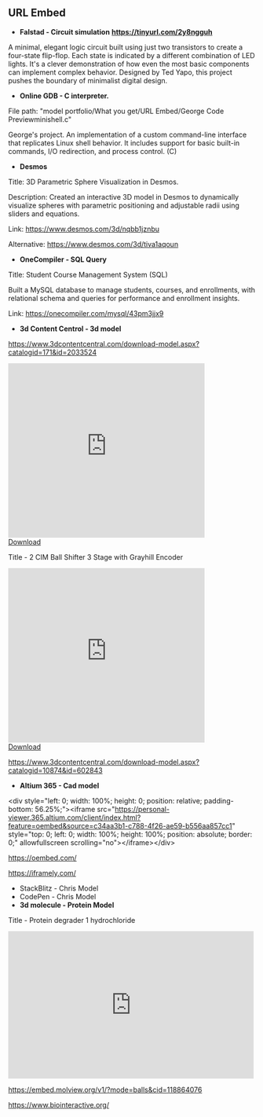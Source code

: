 ## URL Embed

* **Falstad - Circuit simulation** **<https://tinyurl.com/2y8ngguh>**

A minimal, elegant logic circuit built using just two transistors to create a four-state flip-flop. Each state is indicated by a different combination of LED lights. It's a clever demonstration of how even the most basic components can implement complex behavior. Designed by Ted Yapo, this project pushes the boundary of minimalist digital design.

* **Online GDB - C interpreter.**&#x20;

File path: "model portfolio/What you get/URL Embed/George Code Previewminishell.c"

George's project. An implementation of a custom command-line interface that replicates Linux shell behavior. It includes support for basic built-in commands, I/O redirection, and process control. (C)

* **Desmos**&#x20;

Title: 3D Parametric Sphere Visualization in Desmos.

Description: Created an interactive 3D model in Desmos to dynamically visualize spheres with parametric positioning and adjustable radii using sliders and equations.&#x20;

Link: <https://www.desmos.com/3d/nqbb1jznbu>

Alternative: <https://www.desmos.com/3d/tiva1aqoun>

* **OneCompiler - SQL Query**

Title: Student Course Management System (SQL)

Built a MySQL database to manage students, courses, and enrollments, with relational schema and queries for performance and enrollment insights.

Link: <https://onecompiler.com/mysql/43pm3jjx9>

* **3d Content Centrol - 3d model**

<https://www.3dcontentcentral.com/download-model.aspx?catalogid=171&id=2033524>

<iframe scrolling='no' frameborder='0' allowfullscreen='true' src='https://www.3dcontentcentral.com/external-site-embed.aspx?format=3D&catalogid=171&modelid=2033524&width=250&height=250&edraw=true' name='PreviewFrame3D' id='PreviewFrame3D' width='400' height='355'></iframe><br/><a href='https://www.3dcontentcentral.com/download-model.aspx?catalogid=171&id=2033524'>Download</a>

Title - 2 CIM Ball Shifter 3 Stage with Grayhill Encoder

<iframe scrolling='no' frameborder='0' allowfullscreen='true' src='https://www.3dcontentcentral.com/external-site-embed.aspx?format=3D&catalogid=10874&modelid=602843&width=250&height=250&edraw=true' name='PreviewFrame3D' id='PreviewFrame3D' width='400' height='355'></iframe><br/><a href='https://www.3dcontentcentral.com/download-model.aspx?catalogid=10874&id=602843'>Download</a>

<https://www.3dcontentcentral.com/download-model.aspx?catalogid=10874&id=602843>

* **Altium 365 - Cad model**

\<div style="left: 0; width: 100%; height: 0; position: relative; padding-bottom: 56.25%;">\<iframe src="<https://personal-viewer.365.altium.com/client/index.html?feature=oembed&source=c34aa3b1-c788-4f26-ae59-b556aa857cc1>" style="top: 0; left: 0; width: 100%; height: 100%; position: absolute; border: 0;" allowfullscreen scrolling="no">\</iframe>\</div>

<https://oembed.com/>

<https://iframely.com/>

* StackBlitz - Chris Model
* CodePen - Chris Model
* **3d molecule - Protein Model**

Title - Protein degrader 1 hydrochloride

<iframe style="width: 500px; height: 300px;" frameborder="0" src="https://embed.molview.org/v1/?mode=balls&cid=118864076"></iframe>

<https://embed.molview.org/v1/?mode=balls&cid=118864076>

<https://www.biointeractive.org/>
